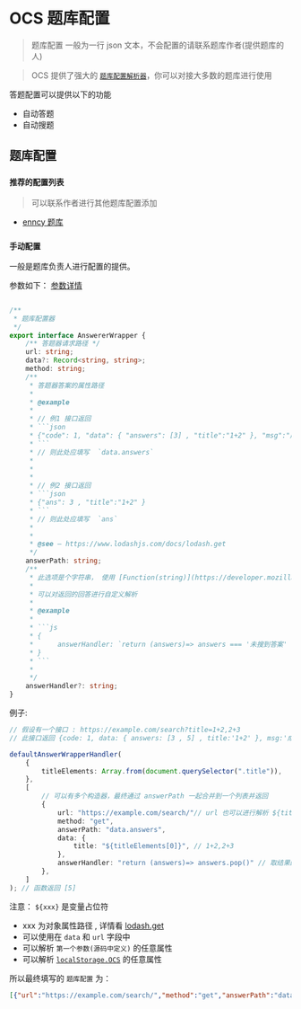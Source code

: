 
# OCS 题库配置

> 题库配置 一般为一行 json 文本，不会配置的请联系题库作者(提供题库的人)

> OCS 提供了强大的 [`题库配置解析器`](https://github.com/enncy/online-course-script/blob/3.0/packages/scripts/src/browser/common/worker/answer.wrapper.handler.ts)，你可以对接大多数的题库进行使用

答题配置可以提供以下的功能

- 自动答题
- 自动搜题

## 题库配置

### `推荐的配置列表`

> 可以联系作者进行其他题库配置添加

- [enncy 题库](https://wk.enncy.cn/tk)


### `手动配置`
 
一般是题库负责人进行配置的提供。

参数如下：
[参数详情](https://github.com/enncy/online-course-script/blob/3.0/packages/scripts/src/browser/common/worker/answer.wrapper.handler.ts)
```ts

/**
 * 题库配置器
 */
export interface AnswererWrapper {
    /** 答题器请求路径 */
    url: string;
    data?: Record<string, string>;
    method: string;
    /**
     * 答题器答案的属性路径
     *
     * @example
     *
     * // 例1 接口返回
     * ```json
     * {"code": 1, "data": { "answers": [3] , "title":"1+2" }, "msg":"成功"}
     * ```
     * // 则此处应填写  `data.answers`
     *
     *
     *
     * // 例2 接口返回
     * ```json
     * {"ans": 3 , "title":"1+2" }
     * ```
     * // 则此处应填写  `ans`
     *
     *
     * @see — https://www.lodashjs.com/docs/lodash.get
     */
    answerPath: string;
    /**
     * 此选项是个字符串， 使用 [Function(string)](https://developer.mozilla.org/zh-CN/docs/Web/JavaScript/Reference/Global_Objects/Function) 构造方法进行解析生成方法，并传入一个参数（ answerPath 获取到的值 ）
     *
     * 可以对返回的回答进行自定义解析
     *
     * @example
     *
     * ```js
     * {
     *      answerHandler: `return (answers)=> answers === '未搜到答案' ? [] : answers`
     * }
     * ```
     *
     */
    answerHandler?: string;
}


```

例子: 
```ts
// 假设有一个接口 : https://example.com/search?title=1+2,2+3
// 此接口返回 {code: 1, data: { answers: [3 , 5] , title:'1+2' }, msg:'成功'}

defaultAnswerWrapperHandler(
    {
        titleElements: Array.from(document.querySelector(".title")),
    },
    [
        // 可以有多个构造器，最终通过 answerPath 一起合并到一个列表并返回
        {
            url: "https://example.com/search/"// url 也可以进行解析 ${titleElements[0]} ,
            method: "get",
            answerPath: "data.answers",
            data: {
                title: "${titleElements[0]}", // 1+2,2+3
            },
            answerHandler: "return (answers)=> answers.pop()" // 取结果的最后一个
        },
    ]
); // 函数返回 [5] 

```
注意：
`${xxx}` 是变量占位符 
- xxx 为对象属性路径 , 详情看 [lodash.get](https://www.lodashjs.com/docs/lodash.get)
- 可以使用在 `data` 和 `url` 字段中
- 可以解析 `第一个参数(源码中定义)` 的任意属性
- 可以解析 [`localStorage.OCS`](https://enncy.github.io/online-course-script/api/#localStorage.OCS) 的任意属性

所以最终填写的 `题库配置` 为： 
```json
[{"url":"https://example.com/search/","method":"get","answerPath":"data.answers","data":{"title":"${titleElements[0]}"},"answerHandler":"return (answers)=> answers.pop()"}]
```

